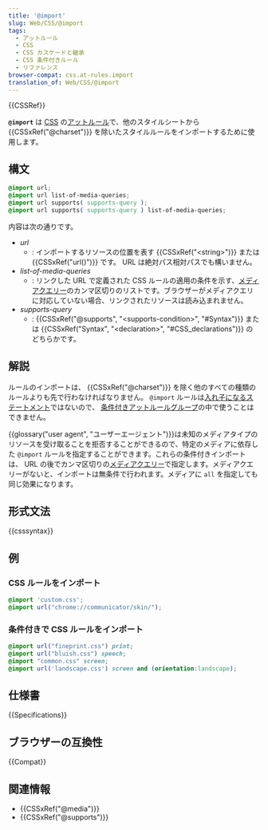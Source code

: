 ```yaml
---
title: '@import'
slug: Web/CSS/@import
tags:
  - アットルール
  - CSS
  - CSS カスケードと継承
  - CSS 条件付きルール
  - リファレンス
browser-compat: css.at-rules.import
translation_of: Web/CSS/@import
---
```

{{CSSRef}}

**`@import`** は [CSS](/ja/docs/Web/CSS) の[アットルール](/ja/docs/Web/CSS/At-rule)で、他のスタイルシートから {{CSSxRef("@charset")}} を除いたスタイルルールをインポートするために使用します。

## 構文

```css
@import url;
@import url list-of-media-queries;
@import url supports( supports-query );
@import url supports( supports-query ) list-of-media-queries;
```

内容は次の通りです。

- _url_
  - : インポートするリソースの位置を表す {{CSSxRef("&lt;string&gt;")}} または {{CSSxRef("url()")}} です。 URL は絶対パス相対パスでも構いません。
- _list-of-media-queries_
  - : リンクした URL で定義された CSS ルールの適用の条件を示す、[メディアクエリー](/ja/docs/Web/CSS/Media_Queries/Using_media_queries)のカンマ区切りのリストです。ブラウザーがメディアクエリに対応していない場合、リンクされたリソースは読み込まれません。
- _supports-query_
  - : {{CSSxRef("@supports", "&lt;supports-condition&gt;", "#Syntax")}} または {{CSSxRef("Syntax", "&lt;declaration&gt;", "#CSS_declarations")}} のどちらかです。

## 解説

ルールのインポートは、 {{CSSxRef("@charset")}} を除く他のすべての種類のルールよりも先で行わなければなりません。 `@import` ルールは[入れ子になるステートメント](/ja/docs/Web/CSS/Syntax#nested_statements)ではないので、 [条件付きアットルールグループ](/ja/docs/Web/CSS/At-rule#条件付きグループルール)の中で使うことはできません。

{{glossary("user agent", "ユーザーエージェント")}}は未知のメディアタイプのリソースを受け取ることを拒否することができるので、特定のメディアに依存した `@import` ルールを指定することができます。これらの条件付きインポートは、 URL の後でカンマ区切りの[メディアクエリー](/ja/docs/Web/CSS/Media_Queries/Using_media_queries)で指定します。メディアクエリーがないと、インポートは無条件で行われます。メディアに `all` を指定しても同じ効果になります。

## 形式文法

{{csssyntax}}

## 例

### CSS ルールをインポート

```css
@import 'custom.css';
@import url("chrome://communicator/skin/");
```

### 条件付きで CSS ルールをインポート

```css
@import url("fineprint.css") print;
@import url("bluish.css") speech;
@import "common.css" screen;
@import url('landscape.css') screen and (orientation:landscape);
```

## 仕様書

{{Specifications}}

## ブラウザーの互換性

{{Compat}}

## 関連情報

- {{CSSxRef("@media")}}
- {{CSSxRef("@supports")}}
